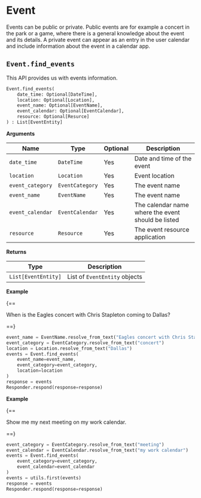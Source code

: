 # Event

Events can be public or private. Public events are for example a concert in the park or a game, where there is a general knowledge about the event and its details. A private event can appear as an entry in the user calendar and include information about the event in a calendar app.

## `Event.find_events`

This API provides us with events information.

``` py
Event.find_events(
    date_time: Optional[DateTime],
    location: Optional[Location],
    event_name: Optional[EventName],
    event_calendar: Optional[EventCalendar],
    resource: Optional[Resurce]
) : List[EventEntity]
```

**Arguments**

| Name          | Type          | Optional  | Description                              |
| ------------- | --------------| --------- | ---------------------------------------- |
| `date_time`        | `DateTime`  | Yes        | Date and time of the event        |
| `location`        | `Location`  | Yes        | Event location        |
| `event_category`        | `EventCategory`  | Yes        | The event name        |
| `event_name`        | `EventName`  | Yes        | The event name        |
| `event_calendar`        | `EventCalendar`  | Yes        | The calendar name where the event should be listed |
| `resource`        | `Resource`  | Yes        | The event resource application |

**Returns**

| Type          | Description       |
| ------------- | ----------------- |
| `List[EventEntity]`    | List of `EventEntity` objects |

**Example**

{==

When is the Eagles concert with Chris Stapleton coming to Dallas?

==}

``` py
event_name = EventName.resolve_from_text("Eagles concert with Chris Stapleton")
event_category = EventCategory.resolve_from_text("concert")
location = Location.resolve_from_text("Dallas")
events = Event.find_events(
    event_name=event_name,
    event_category=event_category,
    location=location
)
response = events
Responder.respond(response=response)
```

**Example**

{==

Show me my next meeting on my work calendar.

==}

``` py
event_category = EventCategory.resolve_from_text("meeting")
event_calendar = EventCalendar.resolve_from_text("my work calendar")
events = Event.find_events(
    event_category=event_category,
    event_calendar=event_calendar
)
events = utils.first(events)
response = events
Responder.respond(response=response)
```
